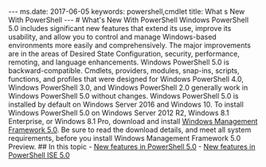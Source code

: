 --- ms.date:  2017-06-05 keywords:  powershell,cmdlet title:  What s New With PowerShell ---  # What&#39;s New With PowerShell Windows PowerShell 5.0 includes significant new features that extend its use, improve its usability, and allow you to control and manage Windows-based environments more easily and comprehensively.  The major improvements are in the areas of Desired State Configuration, security, performance, remoting, and language enhancements.  Windows PowerShell 5.0 is backward-compatible. Cmdlets, providers, modules, snap-ins, scripts, functions, and profiles that were designed for Windows PowerShell 4.0, Windows PowerShell 3.0, and Windows PowerShell 2.0 generally work in Windows PowerShell 5.0 without changes.  Windows PowerShell 5.0 is installed by default on Windows Server 2016 and Windows 10. To install Windows PowerShell 5.0 on Windows Server 2012 R2, Windows 8.1 Enterprise, or Windows 8.1 Pro, download and install [Windows Management Framework 5.0](https://go.microsoft.com/fwlink/?linkid=830436). Be sure to read the download details, and meet all system requirements, before you install Windows Management Framework 5.0 Preview.  ## In this topic  -   [New features in  PowerShell 5.0](What-s-New-in-Windows-PowerShell-50.md)  -   [New features in PowerShell ISE 5.0](What-s-New-in-the-PowerShell-50-ISE.md)  <!-- -   New features in Windows PowerShell 4.0  -   New features in Windows PowerShell 3.0 --> 
